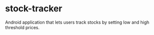 # stock-tracker
Android application that lets users track stocks by setting low and high threshold prices.
